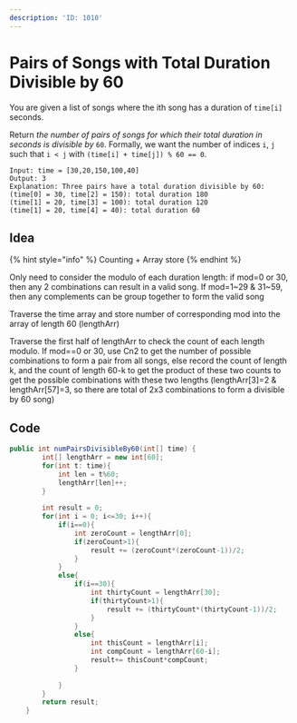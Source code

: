 ```yaml
---
description: 'ID: 1010'
---
```


# Pairs of Songs with Total Duration Divisible by 60

You are given a list of songs where the ith song has a duration of `time[i]` seconds.

Return _the number of pairs of songs for which their total duration in seconds is divisible by_ `60`. Formally, we want the number of indices `i`, `j` such that `i < j` with `(time[i] + time[j]) % 60 == 0`.

```
Input: time = [30,20,150,100,40]
Output: 3
Explanation: Three pairs have a total duration divisible by 60:
(time[0] = 30, time[2] = 150): total duration 180
(time[1] = 20, time[3] = 100): total duration 120
(time[1] = 20, time[4] = 40): total duration 60
```

## Idea

{% hint style="info" %}
Counting +  Array store
{% endhint %}

Only need to consider the modulo of each duration length: if mod=0 or 30, then any 2 combinations can result in a valid song. If mod=1\~29 & 31\~59, then any complements can be group together to form the valid song

Traverse the time array and store number of corresponding mod into the array of length 60 (lengthArr)

Traverse the first half of lengthArr to check the count of each length modulo. If mod==0 or 30, use Cn2 to get the number of possible combinations to form a pair from all songs, else record the count of length k, and the count of length 60-k to get the product of these two counts to get the possible combinations with these two lengths (lengthArr\[3]=2 & lengthArr\[57]=3, so there are total of 2x3 combinations to form a divisible by 60 song)

## Code

```java
public int numPairsDivisibleBy60(int[] time) {
        int[] lengthArr = new int[60];
        for(int t: time){
            int len = t%60;
            lengthArr[len]++;
        }
        
        int result = 0;
        for(int i = 0; i<=30; i++){
            if(i==0){
                int zeroCount = lengthArr[0];
                if(zeroCount>1){
                    result += (zeroCount*(zeroCount-1))/2;
                }
            }
            else{
                if(i==30){
                    int thirtyCount = lengthArr[30];
                    if(thirtyCount>1){
                        result += (thirtyCount*(thirtyCount-1))/2;
                    }
                }
                else{
                    int thisCount = lengthArr[i];
                    int compCount = lengthArr[60-i];
                    result+= thisCount*compCount;
                }
                
            }
        }
        return result;
    }
```

